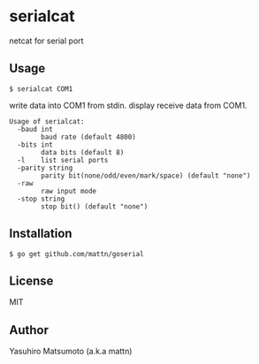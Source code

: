 # serialcat

netcat for serial port

## Usage

```
$ serialcat COM1
```

write data into COM1 from stdin. display receive data from COM1.

```
Usage of serialcat:
  -baud int
    	baud rate (default 4800)
  -bits int
    	data bits (default 8)
  -l	list serial ports
  -parity string
    	parity bit(none/odd/even/mark/space) (default "none")
  -raw
    	raw input mode
  -stop string
    	stop bit() (default "none")
```

## Installation

```
$ go get github.com/mattn/goserial
```

## License

MIT

## Author

Yasuhiro Matsumoto (a.k.a mattn)
